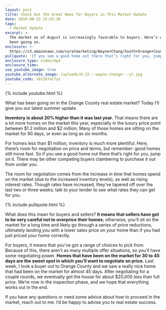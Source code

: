```yaml
---
layout: post
title: Check Out the Great News for Buyers in This Market Update
date: 2018-08-23 15:43:30
tags:
  - Market Update
excerpt: >-
  The market as of August is increasingly favorable to buyers. Here’s what’s
  been going on.
enclosure: >-
  https://s3.amazonaws.com/vyralmarketing/Wayne+Chang/South+Orange+County+Real+Estate-+Check+Out+the+Great+News+for+Buyers+in+This+Market+Update.mp4
pullquote: 'If you see a good home out there that’s right for you, jump on it.'
enclosure_type: video/mp4
enclosure_time:
use_youtube_image: true
youtube_alternate_image: /uploads/8-22---wayne-change---yt.jpg
youtube_code: s01197aCfys
---
```


{% include youtube.html %}

What has been going on in the Orange County real estate market? Today I’ll give you our latest summer update.

**Inventory is about 20% higher than it was last year.** That means there are a lot more homes on the market this year, especially in the luxury price point between $1.2 million and $2 million. Many of those homes are sitting on the market for 90 days, or even as long as six months.

For homes less than $1 million, inventory is much more plentiful. Here, there’s room for negotiation on price and terms, but remember: good homes still move fast. So if you see a good home out there that’s right for you, jump on it. There may be other competing buyers clambering to purchase it out from under you.

The room for negotiation comes from the increase in time that homes spend on the market (due to the increased inventory levels), as well as rising interest rates. Though rates have increased, they’ve tapered off over the last two or three weeks; talk to your lender to see what rates they can get for you.

{% include pullquote.html %}

What does this mean for buyers and sellers? **It means that sellers have got to be very careful not to overprice their homes**; otherwise, you’ll sit on the market for a long time and likely go through a series of price reductions, ultimately landing you with a lower sales price on your home than if you had just priced your home correctly.

For buyers, it means that you’ve got a range of choices to pick from. Because of this, there aren’t as many multiple offer situations, so you’ll have some negotiating power. **Homes that have been on the market for 30 to 45 days are the sweet spot in which you’ll want to negotiate on price.** Last week, I took a buyer out to Orange County and we saw a really nice home that had been on the market for almost 45 days. After negotiating for a couple rounds, we eventually got the house for about $20,000 less than full price. We’re now in the inspection phase, and we hope that everything works out in the end.

If you have any questions or need some advice about how to proceed in the market, reach out to me. I’d be happy to advise you to real estate success.